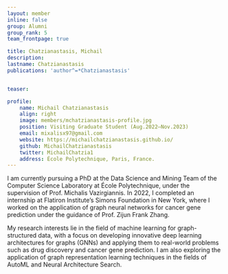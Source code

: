 ```yaml
---
layout: member
inline: false
group: Alumni
group_rank: 5
team_frontpage: true

title: Chatzianastasis, Michail
description:
lastname: Chatzianastasis
publications: 'author^=*Chatzianastasis'


teaser:

profile:
    name: Michail Chatzianastasis
    align: right
    image: members/mchatzianastasis-profile.jpg
    position: Visiting Graduate Student (Aug.2022—Nov.2023)
    email: mixalisx97@gmail.com
    website: https://michailchatzianastasis.github.io/
    github: MichailChatzianastasis
    twitter: MichailChatzia1
    address: École Polytechnique, Paris, France.
---
```


I am currently pursuing a PhD at the Data Science and Mining Team of the Computer Science Laboratory at École Polytechnique, under the supervision of Prof. Michalis Vazirgiannis. In 2022, I completed an internship at Flatiron Institute’s Simons Foundation in New York, where I worked on the application of graph neural networks for cancer gene prediction under the guidance of Prof. Zijun Frank Zhang.

My research interests lie in the field of machine learning for graph-structured data, with a focus on developing innovative deep learning architectures for graphs (GNNs) and applying them to real-world problems such as drug discovery and cancer gene prediction. I am also exploring the application of graph representation learning techniques in the fields of AutoML and Neural Architecture Search.
